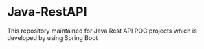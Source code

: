 # Java-RestAPI
This repository maintained for Java Rest API POC projects which is developed by using Spring Boot 
